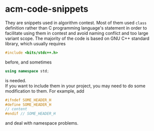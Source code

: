 # acm-code-snippets
They are snippets used in algorithm contest.
Most of them used ```class``` definition rather than C programming language's
statement in order to facilitate using them in contest and avoid naming conflict
and too large variant scope.
The majority of the code is based on GNU C++ standard library, which usually
requires
```cpp
#include <bits/stdc++.h>
```
before, and sometimes
```cpp
using namespace std;
```
is needed.  
If you want to include them in your project, you may need to do some
modification to them. For example, add
```cpp
#ifndef SOME_HEADER_H
#define SOME_HEADER_H
// content
#endif // SOME_HEADER_H
```
and deal with namespace problems.
